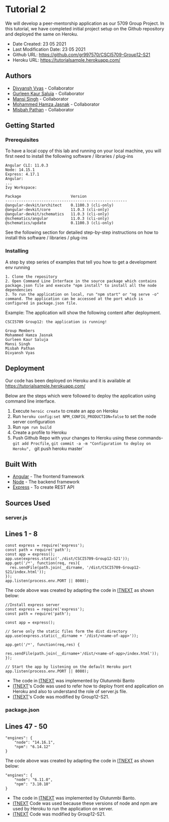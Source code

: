 # Tutorial 2
We will develop a peer-mentorship application as our 5709 Group Project. In this tutorial, we have completed initial project setup on the Github repository and deployed the same on Heroku.

* Date Created: 23 05 2021
* Last Modification Date: 23 05 2021
* Github URL: https://github.com/gr997570/CSCI5709-Group12-S21
* Heroku URL: https://tutorialsample.herokuapp.com/


## Authors

* [Divyansh Vyas](dv435960@dal.ca) - Collaborator 
* [Gurleen Kaur Saluja](gr997570@dal.ca) - Collaborator
* [Mansi Singh](dv435960@dal.ca) - Collaborator
* [Mohammed Hamza Jasnak](mh342039@dal.ca) - Collaborator  
* [Misbah Pathan](ms358232@dal.ca) - Collaborator


## Getting Started

### Prerequisites

To have a local copy of this lab and running on your local machine, you will first need to install the following software / libraries / plug-ins

```
Angular CLI: 11.0.3
Node: 14.15.1
Express: 4.17.1
Angular: 
...
Ivy Workspace:

Package                      Version
------------------------------------------------------
@angular-devkit/architect    0.1100.3 (cli-only)
@angular-devkit/core         11.0.3 (cli-only)
@angular-devkit/schematics   11.0.3 (cli-only)
@schematics/angular          11.0.3 (cli-only)
@schematics/update           0.1100.3 (cli-only)
```

See the following section for detailed step-by-step instructions on how to install this software / libraries / plug-ins

### Installing

A step by step series of examples that tell you how to get a development env running

```
1. Clone the repository
2. Open Command Line Interface in the source package which contains package.json file and execute "npm install" to install all the node dependencies
3. To run the application on local, run "npm start" or "ng serve -o" command. The application can be accessed at the port which is configured in package.json file.
``` 
Example: The application will show the following content after deployment.

```
CSCI5709 Group12: the application is running!

Group Members
Mohammed Hamza Jasnak
Gurleen Kaur Saluja
Mansi Singh
Misbah Pathan
Divyansh Vyas
```

## Deployment

Our code has been deployed on Heroku and it is available at https://tutorialsample.herokuapp.com/

Below are the steps which were followed to deploy the application using command line interface.

1. Execute `heroic create` to create an app on Heroku
2. Run `heroku config:set NPM_CONFIG_PRODUCTION=false` to set the node server configuration
3. Run `npm run build`
4. Create a profile to Heroku
5. Push Github Repo with your changes to Heroku using these commands- `git add Procfile`, `git commit -a -m "Configuration to deploy on Heroku", ` git push heroku master`

## Built With

* [Angular](https://angular.io/guide/setup-local) - The frontend framework
* [Node](https://nodejs.org/en/) - The backend framework 
* [Express](https://www.npmjs.com/package/express) - To create REST API

## Sources Used



### server.js

Lines 1 - 8
---------------

```
const express = require('express');
const path = require('path');
const app = express();
app.use(express.static('./dist/CSCI5709-Group12-S21'));
app.get('/*', function(req, res){
  res.sendFile(path.join(__dirname, '/dist/CSCI5709-Group12-S21/index.html'));
});
app.listen(process.env.PORT || 8080);
```	

The code above was created by adapting the code in [ITNEXT](https://itnext.io/how-to-deploy-angular-application-to-heroku-1d56e09c5147) as shown below: 

```
//Install express server
const express = require('express');
const path = require('path');

const app = express();

// Serve only the static files form the dist directory
app.use(express.static(__dirname + '/dist/<name-of-app>'));

app.get('/*', function(req,res) {
    
res.sendFile(path.join(__dirname+'/dist/<name-of-app>/index.html'));
});

// Start the app by listening on the default Heroku port
app.listen(process.env.PORT || 8080);
```

- The code in [ITNEXT](https://itnext.io/how-to-deploy-angular-application-to-heroku-1d56e09c5147) was implemented by Olutunmbi Banto
- [ITNEXT](https://itnext.io/how-to-deploy-angular-application-to-heroku-1d56e09c5147)'s Code was used to refer how to deploy front end application on Heroku and also to understand the role of server.js file.
- [ITNEXT](https://itnext.io/how-to-deploy-angular-application-to-heroku-1d56e09c5147)'s Code was modified by Group12-S21.


### package.json

Lines 47 - 50
---------------

```
"engines": {
    "node": "14.16.1",
    "npm": "6.14.12"
}
```

The code above was created by adapting the code in [ITNEXT](https://itnext.io/how-to-deploy-angular-application-to-heroku-1d56e09c5147) as shown below: 

```
"engines": {
    "node": "6.11.0",
    "npm": "3.10.10"
}
```

- The code in [ITNEXT](https://itnext.io/how-to-deploy-angular-application-to-heroku-1d56e09c5147) was implemented by Olutunmbi Banto.
- [ITNEXT](https://itnext.io/how-to-deploy-angular-application-to-heroku-1d56e09c5147) Code was used because these versions of node and npm are used by Heroku to run the application on server.
- [ITNEXT](https://itnext.io/how-to-deploy-angular-application-to-heroku-1d56e09c5147) Code was modified by Group12-S21.
